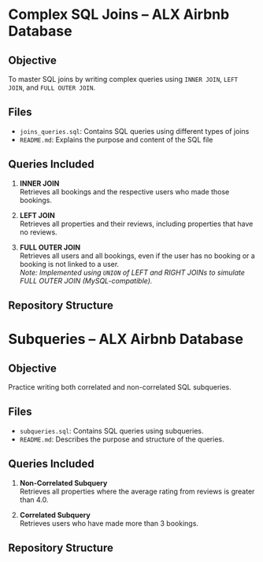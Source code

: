 # Complex SQL Joins – ALX Airbnb Database

## Objective
To master SQL joins by writing complex queries using `INNER JOIN`, `LEFT JOIN`, and `FULL OUTER JOIN`.

## Files
- `joins_queries.sql`: Contains SQL queries using different types of joins
- `README.md`: Explains the purpose and content of the SQL file

## Queries Included

1. **INNER JOIN**  
   Retrieves all bookings and the respective users who made those bookings.

2. **LEFT JOIN**  
   Retrieves all properties and their reviews, including properties that have no reviews.

3. **FULL OUTER JOIN**  
   Retrieves all users and all bookings, even if the user has no booking or a booking is not linked to a user.  
   _Note: Implemented using `UNION` of LEFT and RIGHT JOINs to simulate FULL OUTER JOIN (MySQL-compatible)._

## Repository Structure

# Subqueries – ALX Airbnb Database

## Objective
Practice writing both correlated and non-correlated SQL subqueries.

## Files
- `subqueries.sql`: Contains SQL queries using subqueries.
- `README.md`: Describes the purpose and structure of the queries.

## Queries Included

1. **Non-Correlated Subquery**  
   Retrieves all properties where the average rating from reviews is greater than 4.0.

2. **Correlated Subquery**  
   Retrieves users who have made more than 3 bookings.

## Repository Structure



